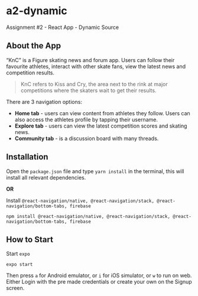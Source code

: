 # a2-dynamic
Assignment #2 - React App - Dynamic Source

## About the App
“KnC” is a Figure skating news and forum app. 
Users can follow their favourite athletes, interact with other skate fans, view the latest news and competition results. 

>KnC refers to Kiss and Cry, the area next to the rink at major competitions where the skaters wait to get their results.

There are 3 navigation options:
* **Home tab** - users can view content from athletes they follow. Users can also access the athletes profile by tapping their username.
* **Explore tab** - users can view the latest competition scores and skating news.
* **Community tab** - is a discussion board with many threads.

## Installation
Open the `package.json` file and type `yarn install` in the terminal, this will install all relevant dependencies.

**OR**

Install `@react-navigation/native, @react-navigation/stack, @react-navigation/bottom-tabs, firebase`

    npm install @react-navigation/native, @react-navigation/stack, @react-navigation/bottom-tabs, firebase

## How to Start 
Start `expo`

    expo start
    
Then press `a` for Android emulator, or `i` for iOS simulator, or `w` to run on web.
Either Login with the pre made credentials or create your own on the Signup screen.
